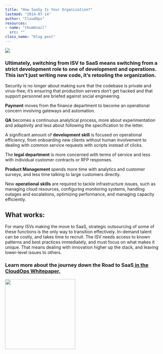 ```yaml
---
title: "How SaaSy Is Your Organization?"
lastmod: "2014-07-14"
author: "CloudOps"
resources:
- name: "thumbnail"
  src: ""
class_name: "blog post"
---
```


<img src="/images/blog/post/fastbusiness.jpg" class="main-blog-image">

<p></p>
<h3><strong>Ultimately, switching from ISV to SaaS means switching from a strict development role to one of development and operations. This isn’t just writing new code, it’s retooling the organization.</strong></h3><p></p><p>Security is no longer about making sure that the codebase is private and virus-free; it’s ensuring that production servers don’t get hacked and that support personnel are briefed against social engineering.</p><p><strong>Payment</strong> moves from the finance department to become an operational concern involving gateways and automation.</p><p><strong>QA</strong> becomes a continuous analytical process, more about experimentation and adaptivity and less about following the specification to the letter.</p><p>A significant amount of <strong>development skill</strong> is focused on operational efficiency, from onboarding new clients without human involvement to dealing with common service requests with scripts instead of clicks.</p><p>The <strong>legal department</strong> is more concerned with terms of service and less with individual customer contracts or RFP responses.</p><p><strong>Product Management </strong>spends more time with analytics and customer surveys, and less time talking to large customers directly.</p><p>New <strong>operational skills</strong> are required to tackle infrastructure issues, such as managing cloud resources, configuring monitoring systems, handling outages and escalations, optimizing performance, and managing capacity efficiently.</p><h2><strong>What works:</strong></h2><p> For many ISVs making the move to SaaS, strategic outsourcing of some of these functions is the only way to transition effectively. In-demand talent can be costly, and takes time to recruit. The ISV needs access to known patterns and best practices immediately, and must focus on what makes it unique. That means dealing with innovation higher up the stack, and leaving lower-level issues to others.</p><h3>Learn more about the journey down the <strong>Road to SaaS</strong><a href="http://www.cloudops.com/resources/knowledge-base/Road-to-SaaS/">&nbsp;in the CloudOps Whitepaper.</a></h3><p><a href="http://www.cloudops.com/resources/knowledge-base/Road-to-SaaS/"><img style="width: 230px;" src="/images/blog/post/Download-Whitepaper-CTA.png"></a></p>